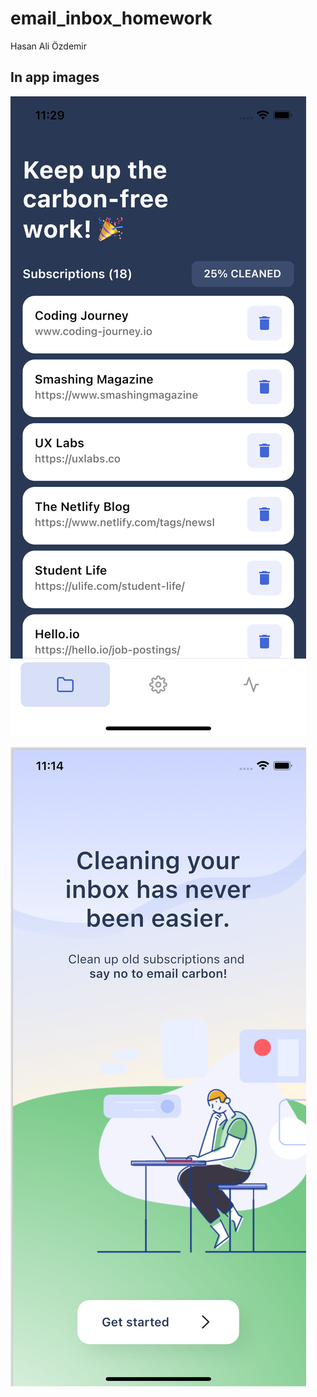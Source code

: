 # email_inbox_homework

Hasan Ali Özdemir

## In app images

![Alt Text](https://github.com/VBT-FlutterCamp/hasan_ali_ozdemir_email_inbox/blob/main/home.png)

![Alt Text](https://github.com/VBT-FlutterCamp/hasan_ali_ozdemir_email_inbox/blob/main/onboard.png)


